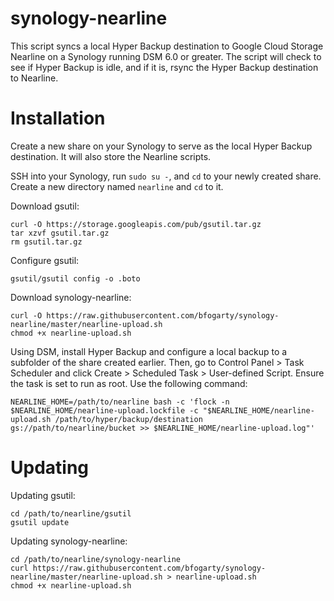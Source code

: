 # synology-nearline
This script syncs a local Hyper Backup destination to Google Cloud Storage Nearline on a Synology running DSM 6.0 or greater.
The script will check to see if Hyper Backup is idle, and if it is, rsync the Hyper Backup destination to Nearline.

# Installation

Create a new share on your Synology to serve as the local Hyper Backup destination. It will also store the Nearline scripts.

SSH into your Synology, run `sudo su -`, and `cd` to your newly created share. Create a new directory named `nearline` and `cd` to it.

Download gsutil:

    curl -O https://storage.googleapis.com/pub/gsutil.tar.gz
    tar xzvf gsutil.tar.gz
    rm gsutil.tar.gz

Configure gsutil:

    gsutil/gsutil config -o .boto

Download synology-nearline:

    curl -O https://raw.githubusercontent.com/bfogarty/synology-nearline/master/nearline-upload.sh
    chmod +x nearline-upload.sh

Using DSM, install Hyper Backup and configure a local backup to a subfolder of the share created earlier.
Then, go to Control Panel > Task Scheduler and click Create > Scheduled Task > User-defined Script.
Ensure the task is set to run as root. Use the following command:

    NEARLINE_HOME=/path/to/nearline bash -c 'flock -n $NEARLINE_HOME/nearline-upload.lockfile -c "$NEARLINE_HOME/nearline-upload.sh /path/to/hyper/backup/destination gs://path/to/nearline/bucket >> $NEARLINE_HOME/nearline-upload.log"'

# Updating

Updating gsutil:

    cd /path/to/nearline/gsutil
    gsutil update
    
Updating synology-nearline:

    cd /path/to/nearline/synology-nearline
    curl https://raw.githubusercontent.com/bfogarty/synology-nearline/master/nearline-upload.sh > nearline-upload.sh
    chmod +x nearline-upload.sh
